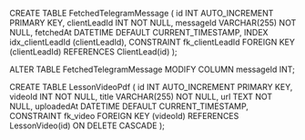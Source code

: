 CREATE TABLE FetchedTelegramMessage (
id INT AUTO_INCREMENT PRIMARY KEY,
clientLeadId INT NOT NULL,
messageId VARCHAR(255) NOT NULL,
fetchedAt DATETIME DEFAULT CURRENT_TIMESTAMP,
INDEX idx_clientLeadId (clientLeadId),
CONSTRAINT fk_clientLeadId FOREIGN KEY (clientLeadId) REFERENCES ClientLead(id)
);

ALTER TABLE FetchedTelegramMessage
MODIFY COLUMN messageId INT;

CREATE TABLE LessonVideoPdf (
id INT AUTO_INCREMENT PRIMARY KEY,
videoId INT NOT NULL,
title VARCHAR(255) NOT NULL,
url TEXT NOT NULL,
uploadedAt DATETIME DEFAULT CURRENT_TIMESTAMP,
CONSTRAINT fk_video FOREIGN KEY (videoId) REFERENCES LessonVideo(id)
ON DELETE CASCADE
);
